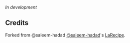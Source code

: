 _In development_

## Credits

Forked from @saleem-hadad [@saleem-hadad](https://github.com/saleem-hadad)'s [LaRecipe](https://github.com/saleem-hadad/larecipe).
